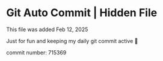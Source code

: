 # Git Auto Commit | Hidden File

This file was added Feb 12, 2025

Just for fun and keeping my daily git commit active 🤪

commit number: 715369
